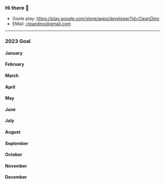 ### Hi there 👋

  
  * Goole play: <https://play.google.com/store/apps/developer?id=CleanDino>
  * EMail: <cleandino@gmail.com>

--- 

### 2023 Goal

#### January


#### February


#### March

#### April

#### May

#### June


#### July


#### August


#### September


#### October


#### November


#### December





